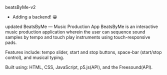 beatsByMe-v2

- Adding a backend! 😀

updated BeatsByMe — Music Production App
BeatsByMe is an interactive music production application wherein the user can sequence sound samples by tempo and touch play instruments using touch-responsive pads.

Features include: tempo slider, start and stop buttons, space-bar (start/stop control), and musical typing.


Built using: HTML, CSS, JavaScript, p5.js(API), and the Freesound(API).

